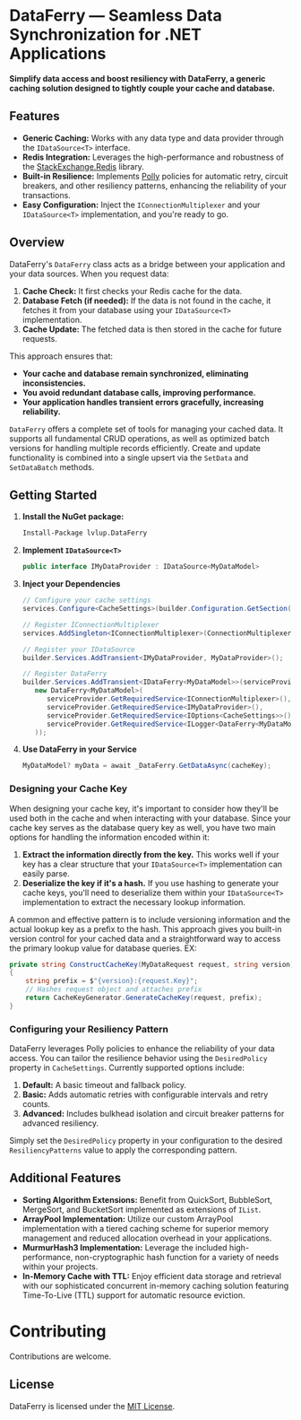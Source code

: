 # DataFerry — Seamless Data Synchronization for .NET Applications

**Simplify data access and boost resiliency with DataFerry, a generic caching solution designed to tightly couple your cache and database.**

## Features

* **Generic Caching:** Works with any data type and data provider through the `IDataSource<T>` interface.
* **Redis Integration:** Leverages the high-performance and robustness of the [StackExchange.Redis](https://stackexchange.github.io/StackExchange.Redis/) library.
* **Built-in Resilience:** Implements [Polly](https://www.pollydocs.org) policies for automatic retry, circuit breakers, and other resiliency patterns, enhancing the reliability of your transactions.
* **Easy Configuration:** Inject the `IConnectionMultiplexer` and your `IDataSource<T>` implementation, and you're ready to go.

## Overview

DataFerry's `DataFerry` class acts as a bridge between your application and your data sources. When you request data:

1. **Cache Check:** It first checks your Redis cache for the data.
2. **Database Fetch (if needed):** If the data is not found in the cache, it fetches it from your database using your `IDataSource<T>` implementation.
3. **Cache Update:** The fetched data is then stored in the cache for future requests.

This approach ensures that:

* **Your cache and database remain synchronized, eliminating inconsistencies.**
* **You avoid redundant database calls, improving performance.**
* **Your application handles transient errors gracefully, increasing reliability.**

`DataFerry` offers a complete set of tools for managing your cached data. It supports all fundamental CRUD operations, as well as optimized batch versions for handling multiple records efficiently. Create and update functionality is combined into a single upsert via the `SetData` and `SetDataBatch` methods.

## Getting Started

1. **Install the NuGet package:**

   ```bash
   Install-Package lvlup.DataFerry
   ```

2. **Implement `IDataSource<T>`**

   ```csharp
   public interface IMyDataProvider : IDataSource<MyDataModel>
   ```

3. **Inject your Dependencies**

   ```csharp
   // Configure your cache settings
   services.Configure<CacheSettings>(builder.Configuration.GetSection("CacheSettings"));

   // Register IConnectionMultiplexer 
   services.AddSingleton<IConnectionMultiplexer>(ConnectionMultiplexer.Connect(connectionString));

   // Register your IDataSource
   builder.Services.AddTransient<IMyDataProvider, MyDataProvider>();

   // Register DataFerry
   builder.Services.AddTransient<IDataFerry<MyDataModel>>(serviceProvider =>
      new DataFerry<MyDataModel>(
         serviceProvider.GetRequiredService<IConnectionMultiplexer>(),
         serviceProvider.GetRequiredService<IMyDataProvider>(),
         serviceProvider.GetRequiredService<IOptions<CacheSettings>>(),
         serviceProvider.GetRequiredService<ILogger<DataFerry<MyDataModel>>>()
      ));
   ```

4. **Use DataFerry in your Service**

   ```csharp
   MyDataModel? myData = await _DataFerry.GetDataAsync(cacheKey);
   ```

### Designing your Cache Key

When designing your cache key, it's important to consider how they'll be used both in the cache and when interacting with your database. Since your cache key serves as the database query key as well, you have two main options for handling the information encoded within it:

1. **Extract the information directly from the key.** This works well if your key has a clear structure that your `IDataSource<T>` implementation can easily parse.
2. **Deserialize the key if it's a hash.** If you use hashing to generate your cache keys, you'll need to deserialize them within your `IDataSource<T>` implementation to extract the necessary lookup information.

A common and effective pattern is to include versioning information and the actual lookup key as a prefix to the hash. This approach gives you built-in version control for your cached data and a straightforward way to access the primary lookup value for database queries. EX:

```csharp
private string ConstructCacheKey(MyDataRequest request, string version)
{
	string prefix = $"{version}:{request.Key}";
	// Hashes request object and attaches prefix
	return CacheKeyGenerator.GenerateCacheKey(request, prefix);
}
```

### Configuring your Resiliency Pattern

DataFerry leverages Polly policies to enhance the reliability of your data access. You can tailor the resilience behavior using the `DesiredPolicy` property in `CacheSettings`. Currently supported options include:

1. **Default:** A basic timeout and fallback policy.
2. **Basic:** Adds automatic retries with configurable intervals and retry counts.
3. **Advanced:** Includes bulkhead isolation and circuit breaker patterns for advanced resiliency.

Simply set the `DesiredPolicy` property in your configuration to the desired `ResiliencyPatterns` value to apply the corresponding pattern.

## Additional Features
* **Sorting Algorithm Extensions:** Benefit from QuickSort, BubbleSort, MergeSort, and BucketSort implemented as extensions of `IList`.
* **ArrayPool<T> Implementation:** Utilize our custom ArrayPool<T> implementation with a tiered caching scheme for superior memory management and reduced allocation overhead in your applications.
* **MurmurHash3 Implementation:** Leverage the included high-performance, non-cryptographic hash function for a variety of needs within your projects.
* **In-Memory Cache with TTL:** Enjoy efficient data storage and retrieval with our sophisticated concurrent in-memory caching solution featuring Time-To-Live (TTL) support for automatic resource eviction.

# Contributing
Contributions are welcome.

## License

DataFerry is licensed under the [MIT License](https://opensource.org/licenses/MIT).